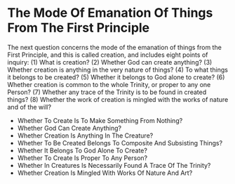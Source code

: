 # The Mode Of Emanation Of Things From The First Principle

The next question concerns the mode of the emanation of things from the First Principle, and this is called creation, and includes eight points of inquiry:
(1) What is creation?
(2) Whether God can create anything?
(3) Whether creation is anything in the very nature of things?
(4) To what things it belongs to be created?
(5) Whether it belongs to God alone to create?
(6) Whether creation is common to the whole Trinity, or proper to any one Person?
(7) Whether any trace of the Trinity is to be found in created things?
(8) Whether the work of creation is mingled with the works of nature and of the will?

* Whether To Create Is To Make Something From Nothing?
* Whether God Can Create Anything?
* Whether Creation Is Anything In The Creature?
* Whether To Be Created Belongs To Composite And Subsisting Things?
* Whether It Belongs To God Alone To Create?
* Whether To Create Is Proper To Any Person?
* Whether In Creatures Is Necessarily Found A Trace Of The Trinity?
* Whether Creation Is Mingled With Works Of Nature And Art?